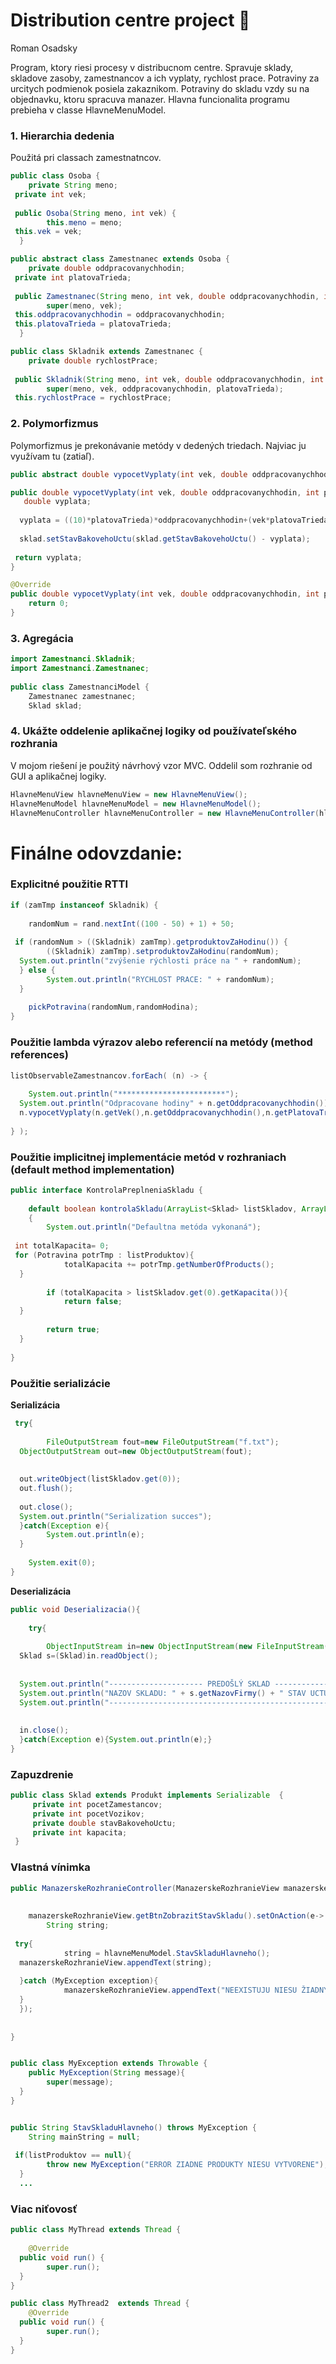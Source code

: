 
# Distribution centre project 🛒

Roman Osadsky

 Program, ktory riesi procesy v distribucnom centre. Spravuje sklady, skladove zasoby, zamestnancov a ich vyplaty, rychlost prace. Potraviny za urcitych podmienok posiela zakaznikom. Potraviny do skladu vzdy su na objednavku, ktoru spracuva manazer. Hlavna funcionalita programu prebieha v classe HlavneMenuModel.
 
 
### 1. Hierarchia dedenia
 Použitá pri classach zamestnatncov.
```java
public class Osoba {  
    private String meno;  
 private int vek;  
  
 public Osoba(String meno, int vek) {  
        this.meno = meno;  
 this.vek = vek;  
  }
```

```java
public abstract class Zamestnanec extends Osoba {  
    private double oddpracovanychhodin;  
 private int platovaTrieda;  
  
 public Zamestnanec(String meno, int vek, double oddpracovanychhodin, int platovaTrieda) {  
        super(meno, vek);  
 this.oddpracovanychhodin = oddpracovanychhodin;  
 this.platovaTrieda = platovaTrieda;  
  }
```

```java
public class Skladnik extends Zamestnanec {  
    private double rychlostPrace;  
  
 public Skladnik(String meno, int vek, double oddpracovanychhodin, int platovaTrieda, double rychlostPrace) {  
        super(meno, vek, oddpracovanychhodin, platovaTrieda);  
 this.rychlostPrace = rychlostPrace;
```

	
### 2. Polymorfizmus
Polymorfizmus je prekonávanie metódy v dedených triedach.
Najviac ju využívam tu (zatiaľ).

```java
public abstract double vypocetVyplaty(int vek, double oddpracovanychhodin, int platovaTrieda, Sklad sklad);
```
```java
public double vypocetVyplaty(int vek, double oddpracovanychhodin, int platovaTrieda, Sklad sklad) {  
   double vyplata;  
    
  vyplata = ((10)*platovaTrieda)*oddpracovanychhodin+(vek*platovaTrieda);  
  
  sklad.setStavBakovehoUctu(sklad.getStavBakovehoUctu() - vyplata);  
   
 return vyplata;  
}

```

```java
@Override  
public double vypocetVyplaty(int vek, double oddpracovanychhodin, int platovaTrieda,Sklad sklad) {  
    return 0;  
}
```




###  3. Agregácia


```java
import Zamestnanci.Skladnik;  
import Zamestnanci.Zamestnanec;    
  
public class ZamestnanciModel {  
    Zamestnanec zamestnanec;  
	Sklad sklad;
```
### 4. Ukážte oddelenie aplikačnej logiky od používateľského rozhrania
V mojom riešení je použitý návrhový vzor MVC. Oddelil som rozhranie od GUI a aplikačnej logiky.

```java
HlavneMenuView hlavneMenuView = new HlavneMenuView();  
HlavneMenuModel hlavneMenuModel = new HlavneMenuModel();  
HlavneMenuController hlavneMenuController = new HlavneMenuController(hlavneMenuView,hlavneMenuModel,zamestnanciView,spravaZamestnancovView,window);
```

# Finálne odovzdanie: 

### Explicitné použitie RTTI

```java
if (zamTmp instanceof Skladnik) {  
  
    randomNum = rand.nextInt((100 - 50) + 1) + 50;  
  
 if (randomNum > ((Skladnik) zamTmp).getproduktovZaHodinu()) {  
        ((Skladnik) zamTmp).setproduktovZaHodinu(randomNum);  
  System.out.println("zvýšenie rýchlosti práce na " + randomNum);  
  } else {  
        System.out.println("RYCHLOST PRACE: " + randomNum);  
  }  
  
    pickPotravina(randomNum,randomHodina);  
}
```
### Použitie lambda výrazov alebo referencií na metódy (method references)

```java
listObservableZamestnancov.forEach( (n) -> {  
  
    System.out.println("************************");  
  System.out.println("Odpracovane hodiny" + n.getOddpracovanychhodin());  
  n.vypocetVyplaty(n.getVek(),n.getOddpracovanychhodin(),n.getPlatovaTrieda(), listSkladov.get(0));  
  
} );
```

### Použitie implicitnej implementácie metód v rozhraniach (default method implementation)

```java
public interface KontrolaPreplneniaSkladu {  
  
    default boolean kontrolaSkladu(ArrayList<Sklad> listSkladov, ArrayList<Potravina> listProduktov )  
    {  
        System.out.println("Defaultna metóda vykonaná");  
  
 int totalKapacita= 0;  
 for (Potravina potrTmp : listProduktov){  
            totalKapacita += potrTmp.getNumberOfProducts();  
  }  
  
        if (totalKapacita > listSkladov.get(0).getKapacita()){  
            return false;  
  }  
  
        return true;  
  }  
  
}
```

### Použitie serializácie

**Serializácia**

```java
 try{  
  
        FileOutputStream fout=new FileOutputStream("f.txt");  
  ObjectOutputStream out=new ObjectOutputStream(fout);  
  
  
  out.writeObject(listSkladov.get(0));  
  out.flush();  
  
  out.close();  
  System.out.println("Serialization succes");  
  }catch(Exception e){  
        System.out.println(e);  
  }  
  
    System.exit(0);  
}
```
**Deserializácia**

```java
public void Deserializacia(){  
  
    try{  
  
        ObjectInputStream in=new ObjectInputStream(new FileInputStream("f.txt"));  
  Sklad s=(Sklad)in.readObject();  
  
  
  System.out.println("--------------------- PREDOŠLÝ SKLAD ------------------------------");  
  System.out.println("NAZOV SKLADU: " + s.getNazovFirmy() + " STAV UCTU: " + s.getStavBakovehoUctu() + " ZAMESTNANCI: " + s.getPocetZamestancov() );  
  System.out.println("-------------------------------------------------------------------");  
  
  
  in.close();  
  }catch(Exception e){System.out.println(e);}  
}
```

### Zapuzdrenie

```java
public class Sklad extends Produkt implements Serializable  {  
	 private int pocetZamestancov;  
	 private int pocetVozikov;  
	 private double stavBakovehoUctu;  
	 private int kapacita;
 }
```
### Vlastná vínimka

```java
public ManazerskeRozhranieController(ManazerskeRozhranieView manazerskeRozhranieView, HlavneMenuModel hlavneMenuModel) {  
  
  
    manazerskeRozhranieView.getBtnZobrazitStavSkladu().setOnAction(e-> {  
        String string;  
  
 try{  
            string = hlavneMenuModel.StavSkladuHlavneho();  
  manazerskeRozhranieView.appendText(string);  
  
  }catch (MyException exception){  
            manazerskeRozhranieView.appendText("NEEXISTUJU NIESU ŽIADNY ZAMESTNATNCI");  
  }  
  });  
  
  
}
```
```java

public class MyException extends Throwable {  
    public MyException(String message){  
        super(message);  
  }  
}
```
```java

public String StavSkladuHlavneho() throws MyException {  
    String mainString = null;  
  
 if(listProduktov == null){  
        throw new MyException("ERROR ZIADNE PRODUKTY NIESU VYTVORENE");  
  }
  ...
```
### Viac niťovosť 

```java
public class MyThread extends Thread {  
  
    @Override  
  public void run() {  
        super.run();  
  }  
}
```
```java
public class MyThread2  extends Thread {  
    @Override  
  public void run() {  
        super.run();  
  }  
}
```


